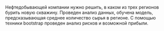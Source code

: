 Нефтедобывающей компании нужно решить, в каком из трех регионов бурить новую скважину. Проведен анализ данных, обучена модель, предсказывающая среднее количество сырья в регионе. С помощью техники bootstrap проведен анализ рисков и возможной прибыли.

